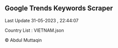 

## Google Trends Keywords Scraper 
 
Last Update 31-05-2023 , 22:44:07

Country List :
VIETNAM.json



© Abdul Muttaqin 
